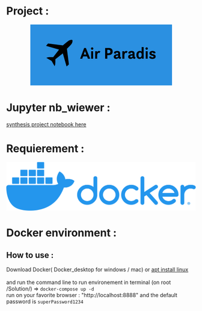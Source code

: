 # Project :

<p align="center">
  <img src="https://github.com/Seb-IX/Projet_7/blob/main/Solution/script/img/logo.png">
</p>

# Jupyter nb_wiewer :

<a href="/" target="_blank">synthesis project notebook here</a>


# Requierement :

<p align="center">
  <a href="https://www.docker.com/">
    <img src="https://github.com/Seb-IX/Projet_7/blob/main/Solution/script/img/horizontal-logo-monochromatic-white.png" >
  </a>
</p>

# Docker environment :

## How to use :

Download Docker( Docker_desktop for windows / mac) or <a href="https://docs.docker.com/engine/install/ubuntu/">apt install linux</a><br>
<br>
and run the command line to run environement in terminal (on root /Solution/) => `docker-compose up -d`<br>
run on your favorite browser : "http://localhost:8888" and the default password is `superPassword1234`
